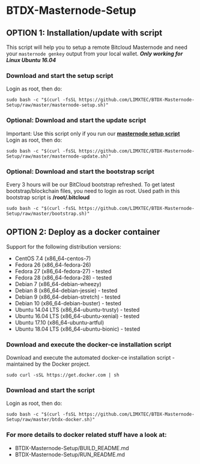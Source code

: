 # BTDX-Masternode-Setup
## OPTION 1: Installation/update with script

This script will help you to setup a remote Bitcloud Masternode and need your `masternode genkey` output from your local wallet.
***Only working for Linux Ubuntu 16.04***

### Download and start the setup script
Login as root, then do:
```
sudo bash -c "$(curl -fsSL https://github.com/LIMXTEC/BTDX-Masternode-Setup/raw/master/masternode-setup.sh)"
```

### Optional: Download and start the update script
Important: Use this script only if you run our [**masternode setup script**](https://github.com/LIMXTEC/BTDX-Masternode-Setup/raw/master/masternode-setup.sh)\
Login as root, then do:
```
sudo bash -c "$(curl -fsSL https://github.com/LIMXTEC/BTDX-Masternode-Setup/raw/master/masternode-update.sh)"
```

### Optional: Download and start the bootstrap script
Every 3 hours will be our BitCloud bootstrap refreshed. To get latest bootstrap/blockchain files, you need to login as root.
Used path in this bootstrap script is **/root/.bitcloud**
```
sudo bash -c "$(curl -fsSL https://github.com/LIMXTEC/BTDX-Masternode-Setup/raw/master/bootstrap.sh)"
```

## OPTION 2: Deploy as a docker container

Support for the following distribution versions:
* CentOS 7.4 (x86_64-centos-7)
* Fedora 26 (x86_64-fedora-26)
* Fedora 27 (x86_64-fedora-27) - tested
* Fedora 28 (x86_64-fedora-28) - tested
* Debian 7 (x86_64-debian-wheezy)
* Debian 8 (x86_64-debian-jessie) - tested
* Debian 9 (x86_64-debian-stretch) - tested
* Debian 10 (x86_64-debian-buster) - tested
* Ubuntu 14.04 LTS (x86_64-ubuntu-trusty) - tested
* Ubuntu 16.04 LTS (x86_64-ubuntu-xenial) - tested
* Ubuntu 17.10 (x86_64-ubuntu-artful)
* Ubuntu 18.04 LTS (x86_64-ubuntu-bionic) - tested

### Download and execute the docker-ce installation script

Download and execute the automated docker-ce installation script - maintained by the Docker project.

```
sudo curl -sSL https://get.docker.com | sh
```

### Download and start the script
Login as root, then do:

```
sudo bash -c "$(curl -fsSL https://github.com/LIMXTEC/BTDX-Masternode-Setup/raw/master/btdx-docker.sh)"
```

### For more details to docker related stuff have a look at:
* BTDX-Masternode-Setup/BUILD_README.md
* BTDX-Masternode-Setup/RUN_README.md
